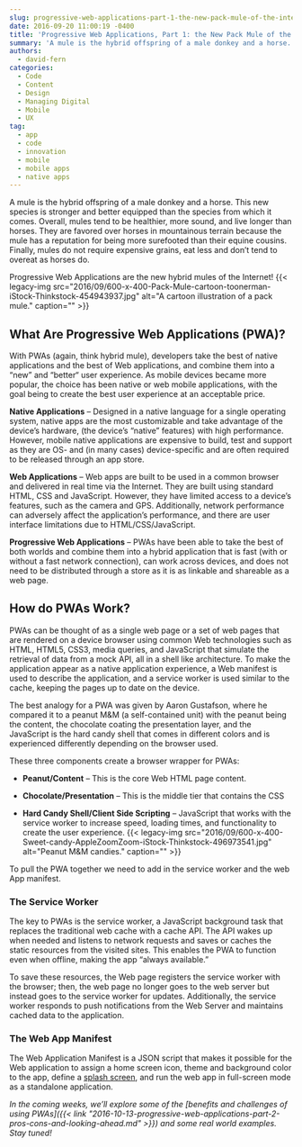 ```yaml
---
slug: progressive-web-applications-part-1-the-new-pack-mule-of-the-internet
date: 2016-09-20 11:00:19 -0400
title: 'Progressive Web Applications, Part 1: the New Pack Mule of the Internet'
summary: 'A mule is the hybrid offspring of a male donkey and a horse. This new species is stronger and better equipped than the species from which it comes. Overall, mules tend to be healthier, more sound, and live longer than horses. They are favored over horses in mountainous terrain because the mule has a reputation for being more surefooted than their equine cousins.'
authors:
  - david-fern
categories:
  - Code
  - Content
  - Design
  - Managing Digital
  - Mobile
  - UX
tag:
  - app
  - code
  - innovation
  - mobile
  - mobile apps
  - native apps
---
```


A mule is the hybrid offspring of a male donkey and a horse. This new species is stronger and better equipped than the species from which it comes. Overall, mules tend to be healthier, more sound, and live longer than horses. They are favored over horses in mountainous terrain because the mule has a reputation for being more surefooted than their equine cousins. Finally, mules do not require expensive grains, eat less and don&#8217;t tend to overeat as horses do.

Progressive Web Applications are the new hybrid mules of the Internet! {{< legacy-img src="2016/09/600-x-400-Pack-Mule-cartoon-toonerman-iStock-Thinkstock-454943937.jpg" alt="A cartoon illustration of a pack mule." caption="" >}} 

## What Are Progressive Web Applications (PWA)?

With PWAs (again, think hybrid mule), developers take the best of native applications and the best of Web applications, and combine them into a “new” and “better“ user experience. As mobile devices became more popular, the choice has been native or web mobile applications, with the goal being to create the best user experience at an acceptable price.

**Native Applications** – Designed in a native language for a single operating system, native apps are the most customizable and take advantage of the device’s hardware, (the device’s “native” features) with high performance. However, mobile native applications are expensive to build, test and support as they are OS- and (in many cases) device-specific and are often required to be released through an app store.

**Web Applications** &#8211; Web apps are built to be used in a common browser and delivered in real time via the Internet. They are built using standard HTML, CSS and JavaScript. However, they have limited access to a device’s features, such as the camera and GPS. Additionally, network performance can adversely affect the application’s performance, and there are user interface limitations due to HTML/CSS/JavaScript.

**Progressive Web Applications** – PWAs have been able to take the best of both worlds and combine them into a hybrid application that is fast (with or without a fast network connection), can work across devices, and does not need to be distributed through a store as it is as linkable and shareable as a web page.

## How do PWAs Work?

PWAs can be thought of as a single web page or a set of web pages that are rendered on a device browser using common Web technologies such as HTML, HTML5, CSS3, media queries, and JavaScript that simulate the retrieval of data from a mock API, all in a shell like architecture. To make the application appear as a native application experience, a Web manifest is used to describe the application, and a service worker is used similar to the cache, keeping the pages up to date on the device.

The best analogy for a PWA was given by Aaron Gustafson, where he compared it to a peanut M&M (a self-contained unit) with the peanut being the content, the chocolate coating the presentation layer, and the JavaScript is the hard candy shell that comes in different colors and is experienced differently depending on the browser used.

These three components create a browser wrapper for PWAs:

  * **Peanut/Content** – This is the core Web HTML page content.

  * **Chocolate/Presentation** – This is the middle tier that contains the CSS

  * **Hard Candy Shell/Client Side Scripting** – JavaScript that works with the service worker to increase speed, loading times, and functionality to create the user experience. {{< legacy-img src="2016/09/600-x-400-Sweet-candy-AppleZoomZoom-iStock-Thinkstock-496973541.jpg" alt="Peanut M&M candies." caption="" >}} 

To pull the PWA together we need to add in the service worker and the web App manifest.

### The Service Worker

The key to PWAs is the service worker, a JavaScript background task that replaces the traditional web cache with a cache API. The API wakes up when needed and listens to network requests and saves or caches the static resources from the visited sites. This enables the PWA to function even when offline, making the app “always available.”

To save these resources, the Web page registers the service worker with the browser; then, the web page no longer goes to the web server but instead goes to the service worker for updates. Additionally, the service worker responds to push notifications from the Web Server and maintains cached data to the application.

### The Web App Manifest

The Web Application Manifest is a JSON script that makes it possible for the Web application to assign a home screen icon, theme and background color to the app, define a [splash screen](https://developers.google.com/web/updates/2015/10/splashscreen?hl=en), and run the web app in full-screen mode as a standalone application.


_In the coming weeks, we’ll explore some of the [benefits and challenges of using PWAs]({{< link "2016-10-13-progressive-web-applications-part-2-pros-cons-and-looking-ahead.md" >}}) and some real world examples. Stay tuned!_
